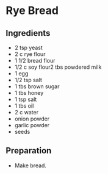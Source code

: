 # Rye Bread

## Ingredients

- 2 tsp yeast
- 2 c rye flour
- 1 1/2 bread flour
- 1/2 c soy flour2 tbs powdered milk
- 1 egg
- 1/2 tsp salt
- 1 tbs brown sugar
- 1 tbs honey
- 1 tsp salt
- 1 tbs oil
- 2 c water
- onion powder
- garlic powder
- seeds

## Preparation

- Make bread.
